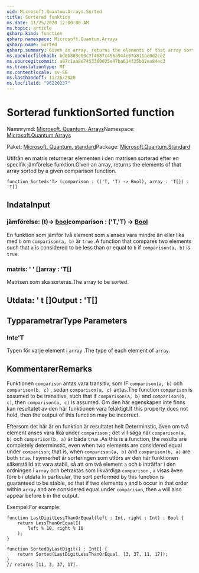 ```yaml
---
uid: Microsoft.Quantum.Arrays.Sorted
title: Sorterad funktion
ms.date: 11/25/2020 12:00:00 AM
ms.topic: article
qsharp.kind: function
qsharp.namespace: Microsoft.Quantum.Arrays
qsharp.name: Sorted
qsharp.summary: Given an array, returns the elements of that array sorted by a given comparison function.
ms.openlocfilehash: bd8b869e03c7f4687c456a944e07a811ae0d2ce2
ms.sourcegitcommit: a87c1aa8e7453360025e47ba614f25b02ea84ec3
ms.translationtype: MT
ms.contentlocale: sv-SE
ms.lasthandoff: 11/26/2020
ms.locfileid: "96220237"
---
```

# <a name="sorted-function"></a><span data-ttu-id="fde4b-102">Sorterad funktion</span><span class="sxs-lookup"><span data-stu-id="fde4b-102">Sorted function</span></span>

<span data-ttu-id="fde4b-103">Namnrymd: [Microsoft. Quantum. Arrays](xref:Microsoft.Quantum.Arrays)</span><span class="sxs-lookup"><span data-stu-id="fde4b-103">Namespace: [Microsoft.Quantum.Arrays](xref:Microsoft.Quantum.Arrays)</span></span>

<span data-ttu-id="fde4b-104">Paket: [Microsoft. Quantum. standard](https://nuget.org/packages/Microsoft.Quantum.Standard)</span><span class="sxs-lookup"><span data-stu-id="fde4b-104">Package: [Microsoft.Quantum.Standard](https://nuget.org/packages/Microsoft.Quantum.Standard)</span></span>


<span data-ttu-id="fde4b-105">Utifrån en matris returnerar elementen i den matrisen sorterad efter en specifik jämförelse funktion.</span><span class="sxs-lookup"><span data-stu-id="fde4b-105">Given an array, returns the elements of that array sorted by a given comparison function.</span></span>

```qsharp
function Sorted<'T> (comparison : (('T, 'T) -> Bool), array : 'T[]) : 'T[]
```


## <a name="input"></a><span data-ttu-id="fde4b-106">Indata</span><span class="sxs-lookup"><span data-stu-id="fde4b-106">Input</span></span>

### <a name="comparison--tt---bool"></a><span data-ttu-id="fde4b-107">jämförelse: (t)-> [bool](xref:microsoft.quantum.lang-ref.bool)</span><span class="sxs-lookup"><span data-stu-id="fde4b-107">comparison : ('T,'T) -> [Bool](xref:microsoft.quantum.lang-ref.bool)</span></span>

<span data-ttu-id="fde4b-108">En funktion som jämför två element som `a` anses vara mindre än eller lika med `b` om `comparison(a, b)` är `true` .</span><span class="sxs-lookup"><span data-stu-id="fde4b-108">A function that compares two elements such that `a` is considered to be less than or equal to `b` if `comparison(a, b)` is `true`.</span></span>


### <a name="array--t"></a><span data-ttu-id="fde4b-109">matris: ' ' []</span><span class="sxs-lookup"><span data-stu-id="fde4b-109">array : 'T[]</span></span>

<span data-ttu-id="fde4b-110">Matrisen som ska sorteras.</span><span class="sxs-lookup"><span data-stu-id="fde4b-110">The array to be sorted.</span></span>



## <a name="output--t"></a><span data-ttu-id="fde4b-111">Utdata: ' t []</span><span class="sxs-lookup"><span data-stu-id="fde4b-111">Output : 'T[]</span></span>



## <a name="type-parameters"></a><span data-ttu-id="fde4b-112">Typparametrar</span><span class="sxs-lookup"><span data-stu-id="fde4b-112">Type Parameters</span></span>

### <a name="t"></a><span data-ttu-id="fde4b-113">Inte</span><span class="sxs-lookup"><span data-stu-id="fde4b-113">'T</span></span>

<span data-ttu-id="fde4b-114">Typen för varje element i `array` .</span><span class="sxs-lookup"><span data-stu-id="fde4b-114">The type of each element of `array`.</span></span>

## <a name="remarks"></a><span data-ttu-id="fde4b-115">Kommentarer</span><span class="sxs-lookup"><span data-stu-id="fde4b-115">Remarks</span></span>

<span data-ttu-id="fde4b-116">Funktionen `comparison` antas vara transitiv, som IF `comparison(a, b)` och `comparison(b, c)` , sedan `comparison(a, c)` antas.</span><span class="sxs-lookup"><span data-stu-id="fde4b-116">The function `comparison` is assumed to be transitive, such that if `comparison(a, b)` and `comparison(b, c)`, then `comparison(a, c)` is assumed.</span></span> <span data-ttu-id="fde4b-117">Om den här egenskapen inte finns kan resultatet av den här funktionen vara felaktigt.</span><span class="sxs-lookup"><span data-stu-id="fde4b-117">If this property does not hold, then the output of this function may be incorrect.</span></span>

<span data-ttu-id="fde4b-118">Eftersom det här är en funktion är resultatet helt Determinstic, även om två element anses vara lika under `comparison` ; det vill säga när `comparison(a, b)` och `comparison(b, a)` är båda `true` .</span><span class="sxs-lookup"><span data-stu-id="fde4b-118">As this is a function, the results are completely determinstic, even when two elements are considered equal under `comparison`; that is, when `comparison(a, b)` and `comparison(b, a)` are both `true`.</span></span>
<span data-ttu-id="fde4b-119">I synnerhet är sorteringen som utförs av den här funktionen säkerställd att vara stabil, så att om två element `a` och `b` inträffar i den ordningen i `array` och betraktas som likvärdiga `comparison` , `a` visas även före `b` i utdata.</span><span class="sxs-lookup"><span data-stu-id="fde4b-119">In particular, the sort performed by this function is guaranteed to be stable, so that if two elements `a` and `b` occur in that order within `array` and are considered equal under `comparison`, then `a` will also appear before `b` in the output.</span></span>

<span data-ttu-id="fde4b-120">Exempel:</span><span class="sxs-lookup"><span data-stu-id="fde4b-120">For example:</span></span>

```Q#
function LastDigitLessThanOrEqual(left : Int, right : Int) : Bool {
    return LessThanOrEqualI(
        left % 10, right % 10
    );
}

function SortedByLastDigit() : Int[] {
    return Sorted(LastDigitLessThanOrEqual, [3, 37, 11, 17]);
}
// returns [11, 3, 37, 17].
```